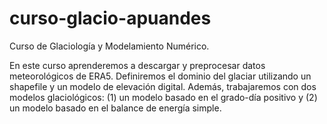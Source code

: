# curso-glacio-apuandes

Curso de Glaciología y Modelamiento Numérico. 

En este curso aprenderemos a descargar y preprocesar datos meteorológicos de ERA5. Definiremos el dominio del glaciar utilizando un shapefile y un modelo de elevación digital. Además, trabajaremos con dos modelos glaciológicos: (1) un modelo basado en el grado-día positivo y (2) un modelo basado en el balance de energía simple.